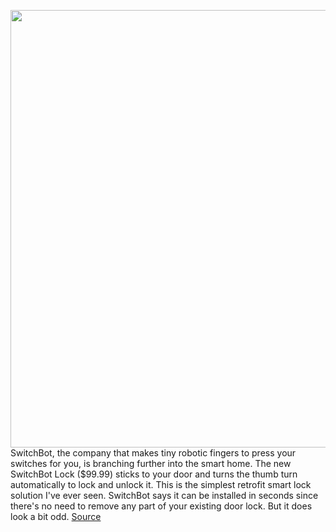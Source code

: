 <img src='https://cdn.vox-cdn.com/thumbor/4R0oXr7jWfSB4rvkTaMAkfHWen8=/0x0:3161x3162/1200x800/filters:focal(1329x1329:1833x1833)/cdn.vox-cdn.com/uploads/chorus_image/image/70981653/1__1_.0.jpg' width='700px' /><br/>
SwitchBot, the company that makes tiny robotic fingers to press your switches for you, is branching further into the smart home. The new SwitchBot Lock ($99.99) sticks to your door and turns the thumb turn automatically to lock and unlock it. This is the simplest retrofit smart lock solution I've ever seen. SwitchBot says it can be installed in seconds since there's no need to remove any part of your existing door lock. But it does look a bit odd.
<a href='https://www.theverge.com/2022/6/15/23159606/switchbot-smart-door-lock-price-release-date-specs'> Source <a/>